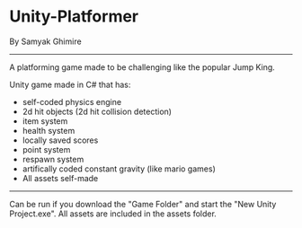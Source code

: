 # Unity-Platformer

By Samyak Ghimire

_____________________________________________________________________________________________________________________________________________________
A platforming game made to be challenging like the popular Jump King. 

Unity game made in C# that has:
- self-coded physics engine
- 2d hit objects (2d hit collision detection)
- item system
- health system
- locally saved scores
- point system
- respawn system
- artifically coded constant gravity (like mario games)
- All assets self-made
_____________________________________________________________________________________________________________________________________________________

Can be run if you download the "Game Folder" and start the "New Unity Project.exe". All assets are included in the assets folder. 
